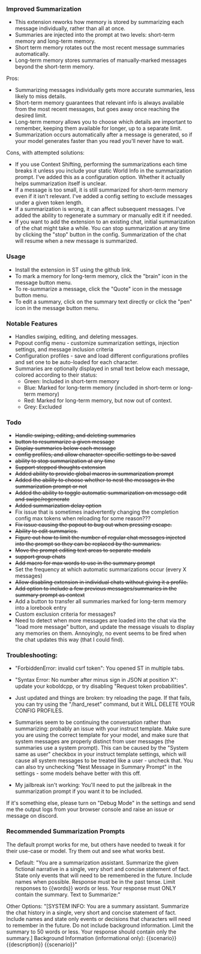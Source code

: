 ### Improved Summarization
- This extension reworks how memory is stored by summarizing each message individually, rather than all at once.
- Summaries are injected into the prompt at two levels: short-term memory and long-term memory.
- Short term memory rotates out the most recent message summaries automatically.
- Long-term memory stores summaries of manually-marked messages beyond the short-term memory.

Pros:
- Summarizing messages individually gets more accurate summaries, less likely to miss details.
- Short-term memory guarantees that relevant info is always available from the most recent messages, but goes away once reaching the desired limit.
- Long-term memory allows you to choose which details are important to remember, keeping them available for longer, up to a separate limit.
- Summarization occurs automatically after a message is generated, so if your model generates faster than you read you'll never have to wait.

Cons, with attempted solutions:
- If you use Context Shifting, performing the summarizations each time breaks it unless you include your static World Info in the summarization prompt. I've added this as a configuration option. Whether it actually helps summarization itself is unclear.
- If a message is too small, it is still summarized for short-term memory even if it isn't relevant. I've added a config setting to exclude messages under a given token length.
- If a summarization is wrong, it can affect subsequent messages. I've added the ability to regenerate a summary or manually edit it if needed.
- If you want to add the extension to an existing chat, initial summarization of the chat might take a while. You can stop summarization at any time by clicking the "stop" button in the config. Summarization of the chat will resume when a new message is summarized.


### Usage
- Install the extension in ST using the github link.
- To mark a memory for long-term memory, click the "brain" icon in the message button menu.
- To re-summarize a message, click the "Quote" icon in the message button menu.
- To edit a summary, click on the summary text directly or click the "pen" icon in the message button menu.


### Notable Features
- Handles swiping, editing, and deleting messages.
- Popout config menu - customize summarization settings, injection settings, and message inclusion criteria
- Configuration profiles - save and load different configurations profiles and set one to be auto-loaded for each character.
- Summaries are optionally displayed in small text below each message, colored according to their status:
  - Green: Included in short-term memory
  - Blue: Marked for long-term memory (included in short-term or long-term memory)
  - Red: Marked for long-term memory, but now out of context.
  - Grey: Excluded

### Todo
- ~~Handle swiping, editing, and deleting summaries~~
- ~~button to resummarize a given message~~
- ~~Display summaries below each message~~
- ~~config profiles, and allow character-specific settings to be saved~~
- ~~ability to stop summarization at any time~~
- ~~Support stepped thoughts extension~~
- ~~Added ability to provide global macros in summarization prompt~~
- ~~Added the ability to choose whether to nest the messages in the summarization prompt or not~~
- ~~Added the ability to toggle automatic summarization on message edit and swipe/regenerate~~
- ~~Added summarization delay option~~
- Fix issue that is sometimes inadvertently changing the completion config max tokens when reloading for some reason???
- ~~Fix issue causing the popout to bug out when pressing escape.~~
- ~~Ability to edit summaries.~~
- ~~Figure out how to limit the number of regular chat messages injected into the prompt so they can be replaced by the summaries.~~
- ~~Move the prompt editing text areas to separate modals~~
- ~~support group chats~~
- ~~Add macro for max words to use in the summary prompt~~
- Set the frequency at which automatic summarizations occur (every X messages)
- ~~Allow disabling extension in individual chats without giving it a profile.~~
- ~~Add option to include a few previous messages/summaries in the summary prompt as context~~
- Add a button to transfer all summaries marked for long-term memory into a lorebook entry
- Custom exclusion criteria for messages?
- Need to detect when more messages are loaded into the chat via the "load more message" button, and update the message visuals to display any memories on them. Annoyingly, no event seems to be fired when the chat updates this way (that I could find).


### Troubleshooting:

- "ForbiddenError: invalid csrf token": You opened ST in multiple tabs.

- "Syntax Error: No number after minus sign in JSON at position X": update your koboldcpp, or try disabling "Request token probabilities".

- Just updated and things are broken: try reloading the page. If that fails, you can try using the "/hard_reset" command, but it WILL DELETE YOUR CONFIG PROFILES.

- Summaries seem to be continuing the conversation rather than summarizing: probably an issue with your instruct template.
Make sure you are using the correct template for your model, and make sure that system messages are properly distinct from user messages (the summaries use a system prompt). 
This can be caused by the "System same as user" checkbox in your instruct template settings, which will cause all system messages to be treated like a user - uncheck that.
You can also try unchecking "Nest Message in Summary Prompt" in the settings - some models behave better with this off.

- My jailbreak isn't working: You'll need to put the jailbreak in the summarization prompt if you want it to be included.

If it's something else, please turn on "Debug Mode" in the settings and send me the output logs from your browser console and raise an issue or message on discord.


### Recommended Summarization Prompts
The default prompt works for me, but others have needed to tweak it for their use-case or model.
Try them out and see what works best.

- Default: "You are a summarization assistant. Summarize the given fictional narrative in a single, very short and concise statement of fact.
State only events that will need to be remembered in the future.
Include names when possible.
Response must be in the past tense.
Limit responses to {{words}} words or less.
Your response must ONLY contain the summary.
Text to Summarize:"

Other Options:
"[SYSTEM INFO: You are a summary assistant. Summarize the chat history in a single, very short and concise statement of fact. Include names and state only events or decisions that characters will need to remember in the future. Do not include background information. Limit the summary to 50 words or less. Your response should contain only the summary.]
Background Information (informational only):
{{scenario}}
{{description}}
{{scenario}}"



